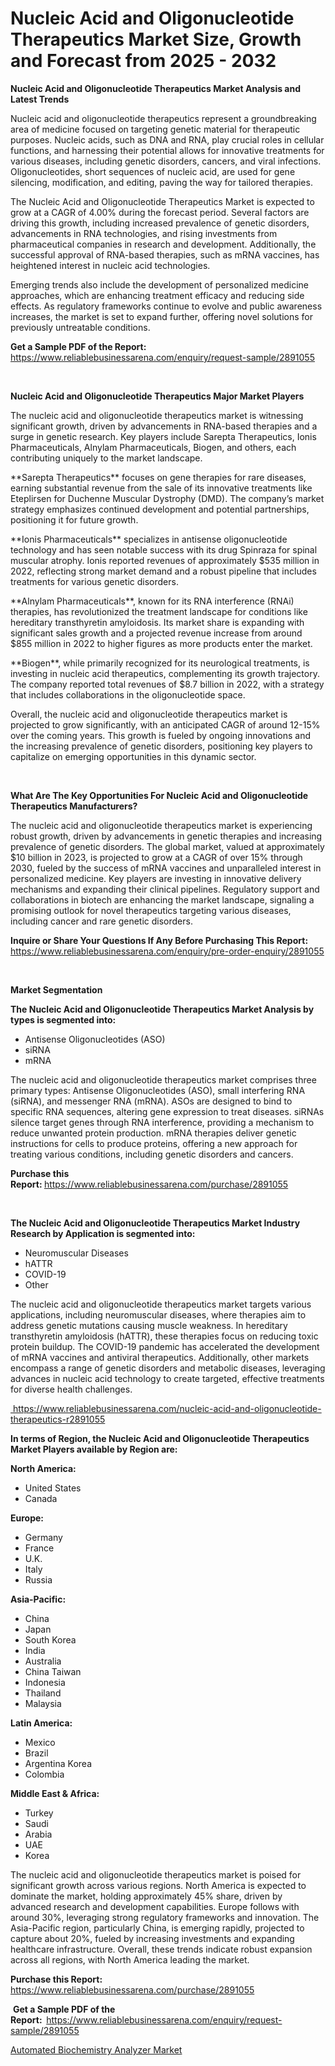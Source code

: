 <p><h1>Nucleic Acid and Oligonucleotide Therapeutics Market Size, Growth and Forecast from 2025 - 2032</h1></p><p><strong>Nucleic Acid and Oligonucleotide Therapeutics Market Analysis and Latest Trends</strong></p>
<p><p>Nucleic acid and oligonucleotide therapeutics represent a groundbreaking area of medicine focused on targeting genetic material for therapeutic purposes. Nucleic acids, such as DNA and RNA, play crucial roles in cellular functions, and harnessing their potential allows for innovative treatments for various diseases, including genetic disorders, cancers, and viral infections. Oligonucleotides, short sequences of nucleic acid, are used for gene silencing, modification, and editing, paving the way for tailored therapies.</p><p>The Nucleic Acid and Oligonucleotide Therapeutics Market is expected to grow at a CAGR of 4.00% during the forecast period. Several factors are driving this growth, including increased prevalence of genetic disorders, advancements in RNA technologies, and rising investments from pharmaceutical companies in research and development. Additionally, the successful approval of RNA-based therapies, such as mRNA vaccines, has heightened interest in nucleic acid technologies. </p><p>Emerging trends also include the development of personalized medicine approaches, which are enhancing treatment efficacy and reducing side effects. As regulatory frameworks continue to evolve and public awareness increases, the market is set to expand further, offering novel solutions for previously untreatable conditions.</p></p>
<p><strong>Get a Sample PDF of the Report:&nbsp;</strong> <a href="https://www.reliablebusinessarena.com/enquiry/request-sample/2891055?utm_campaign=2678&utm_medium=2&utm_source=Github&utm_content=ia&utm_term=14032025&utm_id=nucleic-acid-and-oligonucleotide-therapeutics">https://www.reliablebusinessarena.com/enquiry/request-sample/2891055</a></p>
<p>&nbsp;</p>
<p><strong>Nucleic Acid and Oligonucleotide Therapeutics Major Market Players</strong></p>
<p><p>The nucleic acid and oligonucleotide therapeutics market is witnessing significant growth, driven by advancements in RNA-based therapies and a surge in genetic research. Key players include Sarepta Therapeutics, Ionis Pharmaceuticals, Alnylam Pharmaceuticals, Biogen, and others, each contributing uniquely to the market landscape.</p><p>**Sarepta Therapeutics** focuses on gene therapies for rare diseases, earning substantial revenue from the sale of its innovative treatments like Eteplirsen for Duchenne Muscular Dystrophy (DMD). The company’s market strategy emphasizes continued development and potential partnerships, positioning it for future growth.</p><p>**Ionis Pharmaceuticals** specializes in antisense oligonucleotide technology and has seen notable success with its drug Spinraza for spinal muscular atrophy. Ionis reported revenues of approximately $535 million in 2022, reflecting strong market demand and a robust pipeline that includes treatments for various genetic disorders.</p><p>**Alnylam Pharmaceuticals**, known for its RNA interference (RNAi) therapies, has revolutionized the treatment landscape for conditions like hereditary transthyretin amyloidosis. Its market share is expanding with significant sales growth and a projected revenue increase from around $855 million in 2022 to higher figures as more products enter the market.</p><p>**Biogen**, while primarily recognized for its neurological treatments, is investing in nucleic acid therapeutics, complementing its growth trajectory. The company reported total revenues of $8.7 billion in 2022, with a strategy that includes collaborations in the oligonucleotide space.</p><p>Overall, the nucleic acid and oligonucleotide therapeutics market is projected to grow significantly, with an anticipated CAGR of around 12-15% over the coming years. This growth is fueled by ongoing innovations and the increasing prevalence of genetic disorders, positioning key players to capitalize on emerging opportunities in this dynamic sector.</p></p>
<p>&nbsp;</p>
<p><strong>What Are The Key Opportunities For Nucleic Acid and Oligonucleotide Therapeutics Manufacturers?</strong></p>
<p><p>The nucleic acid and oligonucleotide therapeutics market is experiencing robust growth, driven by advancements in genetic therapies and increasing prevalence of genetic disorders. The global market, valued at approximately $10 billion in 2023, is projected to grow at a CAGR of over 15% through 2030, fueled by the success of mRNA vaccines and unparalleled interest in personalized medicine. Key players are investing in innovative delivery mechanisms and expanding their clinical pipelines. Regulatory support and collaborations in biotech are enhancing the market landscape, signaling a promising outlook for novel therapeutics targeting various diseases, including cancer and rare genetic disorders.</p></p>
<p><strong>Inquire or Share Your Questions If Any Before Purchasing This Report:</strong> <a href="https://www.reliablebusinessarena.com/enquiry/pre-order-enquiry/2891055?utm_campaign=2678&utm_medium=2&utm_source=Github&utm_content=ia&utm_term=14032025&utm_id=nucleic-acid-and-oligonucleotide-therapeutics">https://www.reliablebusinessarena.com/enquiry/pre-order-enquiry/2891055</a></p>
<p>&nbsp;</p>
<p><strong>Market Segmentation</strong></p>
<p><strong>The Nucleic Acid and Oligonucleotide Therapeutics Market Analysis by types is segmented into:</strong></p>
<p><ul><li>Antisense Oligonucleotides (ASO)</li><li>siRNA</li><li>mRNA</li></ul></p>
<p><p>The nucleic acid and oligonucleotide therapeutics market comprises three primary types: Antisense Oligonucleotides (ASO), small interfering RNA (siRNA), and messenger RNA (mRNA). ASOs are designed to bind to specific RNA sequences, altering gene expression to treat diseases. siRNAs silence target genes through RNA interference, providing a mechanism to reduce unwanted protein production. mRNA therapies deliver genetic instructions for cells to produce proteins, offering a new approach for treating various conditions, including genetic disorders and cancers.</p></p>
<p><strong>Purchase this Report:&nbsp;</strong><a href="https://www.reliablebusinessarena.com/purchase/2891055?utm_campaign=2678&utm_medium=2&utm_source=Github&utm_content=ia&utm_term=14032025&utm_id=nucleic-acid-and-oligonucleotide-therapeutics">https://www.reliablebusinessarena.com/purchase/2891055</a></p>
<p>&nbsp;</p>
<p><strong>The Nucleic Acid and Oligonucleotide Therapeutics Market Industry Research by Application is segmented into:</strong></p>
<p><ul><li>Neuromuscular Diseases</li><li>hATTR</li><li>COVID-19</li><li>Other</li></ul></p>
<p><p>The nucleic acid and oligonucleotide therapeutics market targets various applications, including neuromuscular diseases, where therapies aim to address genetic mutations causing muscle weakness. In hereditary transthyretin amyloidosis (hATTR), these therapies focus on reducing toxic protein buildup. The COVID-19 pandemic has accelerated the development of mRNA vaccines and antiviral therapeutics. Additionally, other markets encompass a range of genetic disorders and metabolic diseases, leveraging advances in nucleic acid technology to create targeted, effective treatments for diverse health challenges.</p></p>
<p><a href="https://www.reliablebusinessarena.com/nucleic-acid-and-oligonucleotide-therapeutics-r2891055?utm_campaign=2678&utm_medium=2&utm_source=Github&utm_content=ia&utm_term=14032025&utm_id=nucleic-acid-and-oligonucleotide-therapeutics">&nbsp;https://www.reliablebusinessarena.com/nucleic-acid-and-oligonucleotide-therapeutics-r2891055</a></p>
<p><strong>In terms of Region, the Nucleic Acid and Oligonucleotide Therapeutics Market Players available by Region are:</strong></p>
<p>
    <p> <strong> North America: </strong>
        <ul>
            <li>United States</li>
            <li>Canada</li>
        </ul>
        </p> 
    <p> <strong> Europe: </strong>
        <ul>
            <li>Germany</li>
            <li>France</li>
            <li>U.K.</li>
            <li>Italy</li>
            <li>Russia</li>
        </ul>
        </p> 
    <p> <strong> Asia-Pacific: </strong>
        <ul>
            <li>China</li>
            <li>Japan</li>
            <li>South Korea</li>
            <li>India</li>
            <li>Australia</li>
            <li>China Taiwan</li>
            <li>Indonesia</li>
            <li>Thailand</li>
            <li>Malaysia</li>
        </ul>
        </p> 
    <p> <strong> Latin America: </strong>
        <ul>
            <li>Mexico</li>
            <li>Brazil</li>
            <li>Argentina Korea</li>
            <li>Colombia</li>
        </ul>
        </p> 
    <p> <strong> Middle East & Africa: </strong>
        <ul>
            <li>Turkey</li>
            <li>Saudi</li>
            <li>Arabia</li>
            <li>UAE</li>
            <li>Korea</li>
        </ul>
    </p>
    </p>
<p><p>The nucleic acid and oligonucleotide therapeutics market is poised for significant growth across various regions. North America is expected to dominate the market, holding approximately 45% share, driven by advanced research and development capabilities. Europe follows with around 30%, leveraging strong regulatory frameworks and innovation. The Asia-Pacific region, particularly China, is emerging rapidly, projected to capture about 20%, fueled by increasing investments and expanding healthcare infrastructure. Overall, these trends indicate robust expansion across all regions, with North America leading the market.</p></p>
<p><strong>Purchase this Report: </strong><a href="https://www.reliablebusinessarena.com/purchase/2891055?utm_campaign=2678&utm_medium=2&utm_source=Github&utm_content=ia&utm_term=14032025&utm_id=nucleic-acid-and-oligonucleotide-therapeutics">https://www.reliablebusinessarena.com/purchase/2891055</a></p>
<p>&nbsp;<strong>Get a Sample PDF of the Report:&nbsp;&nbsp;</strong><a href="https://www.reliablebusinessarena.com/enquiry/request-sample/2891055?utm_campaign=2678&utm_medium=2&utm_source=Github&utm_content=ia&utm_term=14032025&utm_id=nucleic-acid-and-oligonucleotide-therapeutics">https://www.reliablebusinessarena.com/enquiry/request-sample/2891055</a></p>
<p><strong></strong></p>
<p><p><a href="https://github.com/maaniwilka9y/Market-Research-Report-List-1/blob/main/automated-biochemistry-analyzer-market.md?utm_campaign=2678&utm_medium=2&utm_source=Github&utm_content=ia&utm_term=14032025&utm_id=nucleic-acid-and-oligonucleotide-therapeutics">Automated Biochemistry Analyzer Market</a></p></p>